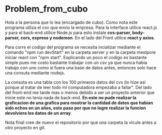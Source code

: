 # Problem_from_cubo
Hola a la persona que lo lea (encargado de cubo). 
Como nota este programa utliza el csv que envio la empresa.
Para la interface utilice react.js y para el back-end utilice Node.js para esto instale **cvs-parser, body-parser, cors, express y nodemon**.
En el lado del Front utilice **react y axios**.

Para corre el codigo del programa se necesita incializar mediante el comando "npm run devStart"  en la carpeta server y en la carpeta mestpore iniciar react con "npm start".
Explicando un poco el codigo es bastante simple pues me costo bastante trabajar con un csv ya que nunca habia trabajo con uno como si fuera una base de datos antes, entonces  solo hace una consuta mediante nodejs.

La consuta es una tabla con los 100 primeros datos del cvs (lo hize asi porque al tratar de leer todo mi computadora empezaba a fallar".
Del lado del front-end me tarde mas o menos debido a ser un proyecto anterior que inicie este no tenia nada de back-end.
**En este no pude realizar la graficacion de una grafica para mostrar la cantidad de datos que habian sido echos en un años, esto paso por que no logre realizar la funcion devolviera los datos de un array**.


Nota final cree de nuevo el repositorio por que una carpeta la vicule antes a otro proyecto en git.
